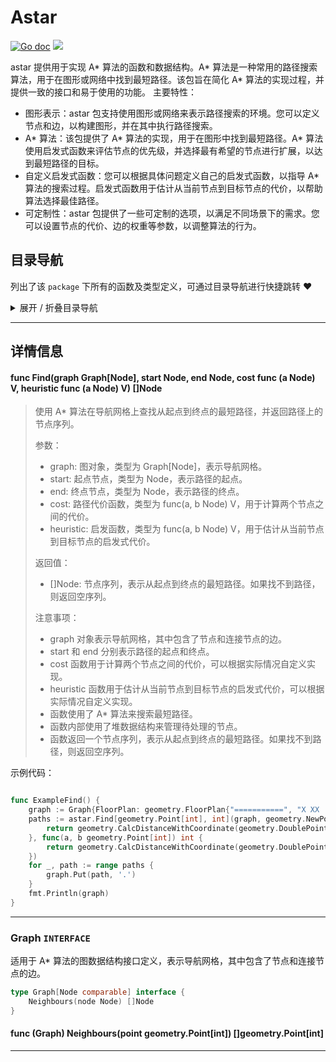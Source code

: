 # Astar

[![Go doc](https://img.shields.io/badge/go.dev-reference-brightgreen?logo=go&logoColor=white&style=flat)](https://pkg.go.dev/github.com/kercylan98/minotaur)
![](https://img.shields.io/badge/Email-kercylan@gmail.com-green.svg?style=flat)

astar 提供用于实现 A* 算法的函数和数据结构。A* 算法是一种常用的路径搜索算法，用于在图形或网络中找到最短路径。该包旨在简化 A* 算法的实现过程，并提供一致的接口和易于使用的功能。
主要特性：
  - 图形表示：astar 包支持使用图形或网络来表示路径搜索的环境。您可以定义节点和边，以构建图形，并在其中执行路径搜索。
  - A* 算法：该包提供了 A* 算法的实现，用于在图形中找到最短路径。A* 算法使用启发式函数来评估节点的优先级，并选择最有希望的节点进行扩展，以达到最短路径的目标。
  - 自定义启发式函数：您可以根据具体问题定义自己的启发式函数，以指导 A* 算法的搜索过程。启发式函数用于估计从当前节点到目标节点的代价，以帮助算法选择最佳路径。
  - 可定制性：astar 包提供了一些可定制的选项，以满足不同场景下的需求。您可以设置节点的代价、边的权重等参数，以调整算法的行为。


## 目录导航
列出了该 `package` 下所有的函数及类型定义，可通过目录导航进行快捷跳转 ❤️
<details>
<summary>展开 / 折叠目录导航</summary>


> 包级函数定义

|函数名称|描述
|:--|:--
|[Find](#Find)|使用 A* 算法在导航网格上查找从起点到终点的最短路径，并返回路径上的节点序列。


> 类型定义

|类型|名称|描述
|:--|:--|:--
|`INTERFACE`|[Graph](#graph)|适用于 A* 算法的图数据结构接口定义，表示导航网格，其中包含了节点和连接节点的边。

</details>


***
## 详情信息
#### func Find(graph Graph[Node], start Node, end Node, cost func (a Node)  V, heuristic func (a Node)  V)  []Node
<span id="Find"></span>
> 使用 A* 算法在导航网格上查找从起点到终点的最短路径，并返回路径上的节点序列。
> 
> 参数：
>   - graph: 图对象，类型为 Graph[Node]，表示导航网格。
>   - start: 起点节点，类型为 Node，表示路径的起点。
>   - end: 终点节点，类型为 Node，表示路径的终点。
>   - cost: 路径代价函数，类型为 func(a, b Node) V，用于计算两个节点之间的代价。
>   - heuristic: 启发函数，类型为 func(a, b Node) V，用于估计从当前节点到目标节点的启发式代价。
> 
> 返回值：
>   - []Node: 节点序列，表示从起点到终点的最短路径。如果找不到路径，则返回空序列。
> 
> 注意事项：
>   - graph 对象表示导航网格，其中包含了节点和连接节点的边。
>   - start 和 end 分别表示路径的起点和终点。
>   - cost 函数用于计算两个节点之间的代价，可以根据实际情况自定义实现。
>   - heuristic 函数用于估计从当前节点到目标节点的启发式代价，可以根据实际情况自定义实现。
>   - 函数使用了 A* 算法来搜索最短路径。
>   - 函数内部使用了堆数据结构来管理待处理的节点。
>   - 函数返回一个节点序列，表示从起点到终点的最短路径。如果找不到路径，则返回空序列。

示例代码：
```go

func ExampleFind() {
	graph := Graph{FloorPlan: geometry.FloorPlan{"===========", "X XX  X   X", "X  X   XX X", "X XX      X", "X     XXX X", "X XX  X   X", "X XX  X   X", "==========="}}
	paths := astar.Find[geometry.Point[int], int](graph, geometry.NewPoint(1, 1), geometry.NewPoint(8, 6), func(a, b geometry.Point[int]) int {
		return geometry.CalcDistanceWithCoordinate(geometry.DoublePointToCoordinate(a, b))
	}, func(a, b geometry.Point[int]) int {
		return geometry.CalcDistanceWithCoordinate(geometry.DoublePointToCoordinate(a, b))
	})
	for _, path := range paths {
		graph.Put(path, '.')
	}
	fmt.Println(graph)
}

```

***
### Graph `INTERFACE`
适用于 A* 算法的图数据结构接口定义，表示导航网格，其中包含了节点和连接节点的边。
```go
type Graph[Node comparable] interface {
	Neighbours(node Node) []Node
}
```
#### func (Graph) Neighbours(point geometry.Point[int])  []geometry.Point[int]
***
